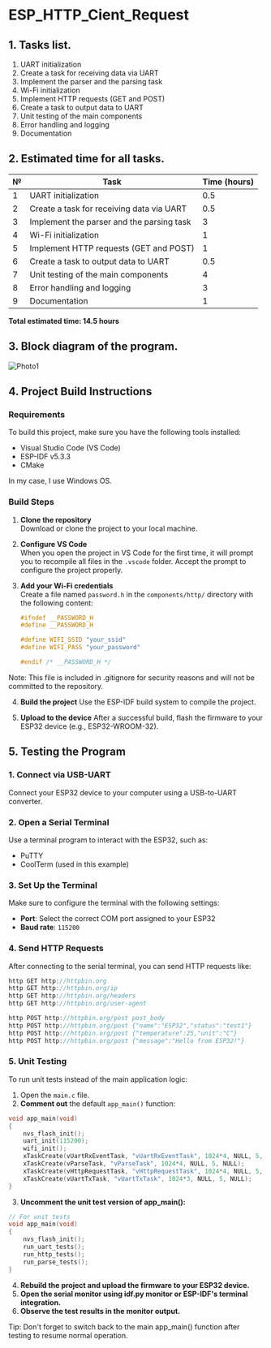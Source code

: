 # ESP_HTTP_Cient_Request

## 1. Tasks list. 
1. UART initialization
2. Create a task for receiving data via UART
3. Implement the parser and the parsing task
4. Wi-Fi initialization
5. Implement HTTP requests (GET and POST)
6. Create a task to output data to UART
7. Unit testing of the main components
8. Error handling and logging
9. Documentation
## 2. Estimated time for all tasks. 
| №  | Task                                     | Time (hours) |
|-----|--------------------------------------------|--------------|
| 1   | UART initialization                         | 0.5          |
| 2   | Create a task for receiving data via UART  | 0.5          |
| 3   | Implement the parser and the parsing task  | 3            |
| 4   | Wi-Fi initialization                        | 1            |
| 5   | Implement HTTP requests (GET and POST)      | 1            |
| 6   | Create a task to output data to UART        | 0.5          |
| 7   | Unit testing of the main components          | 4            |
| 8   | Error handling and logging                    | 3            |
| 9   | Documentation                                | 1            |

**Total estimated time: 14.5 hours**

## 3. Block diagram of the program. 
![Photo1](https://github.com/GeorgiyVytovtov/ESP_HTTP_Client_Request/blob/master/Block_diagram.bmp)

## 4. Project Build Instructions

### Requirements
To build this project, make sure you have the following tools installed:

- Visual Studio Code (VS Code)
- ESP-IDF v5.3.3
- CMake

In my case, I use Windows OS.

### Build Steps

1. **Clone the repository**  
   Download or clone the project to your local machine.

2. **Configure VS Code**  
   When you open the project in VS Code for the first time, it will prompt you to recompile all files in the `.vscode` folder. Accept the prompt to configure the project properly.

3. **Add your Wi-Fi credentials**  
   Create a file named `password.h` in the `components/http/` directory with the following content:

   ```c
   #ifndef __PASSWORD_H
   #define __PASSWORD_H

   #define WIFI_SSID "your_ssid"
   #define WIFI_PASS "your_password"

   #endif /* __PASSWORD_H */
Note: This file is included in .gitignore for security reasons and will not be committed to the repository.

4. **Build the project**
  Use the ESP-IDF build system to compile the project.

5. **Upload to the device**
  After a successful build, flash the firmware to your ESP32 device (e.g., ESP32-WROOM-32).

## 5. Testing the Program

### 1. Connect via USB-UART  
Connect your ESP32 device to your computer using a USB-to-UART converter.

### 2. Open a Serial Terminal  
Use a terminal program to interact with the ESP32, such as:  
- PuTTY 
- CoolTerm (used in this example)

### 3. Set Up the Terminal  
Make sure to configure the terminal with the following settings:
- **Port**: Select the correct COM port assigned to your ESP32
- **Baud rate**: `115200`

### 4. Send HTTP Requests  
After connecting to the serial terminal, you can send HTTP requests like:

```c
http GET http://httpbin.org
http GET http://httpbin.org/ip
http GET http://httpbin.org/headers
http GET http://httpbin.org/user-agent

http POST http://httpbin.org/post post_body
http POST http://httpbin.org/post {"name":"ESP32","status":"test1"}
http POST http://httpbin.org/post {"temperature":25,"unit":"C"}
http POST http://httpbin.org/post {"message":"Hello from ESP32!"}
```

### 5. Unit Testing

To run unit tests instead of the main application logic:

1. Open the `main.c` file.
2. **Comment out** the default `app_main()` function:

```c
void app_main(void)
{
    nvs_flash_init();
    uart_init(115200);
    wifi_init();
    xTaskCreate(vUartRxEventTask, "vUartRxEventTask", 1024*4, NULL, 5, NULL);
    xTaskCreate(vParseTask, "vParseTask", 1024*4, NULL, 5, NULL);
    xTaskCreate(vHttpRequestTask, "vHttpRequestTask", 1024*4, NULL, 5, NULL);
    xTaskCreate(vUartTxTask, "vUartTxTask", 1024*3, NULL, 5, NULL);
}
```

3. **Uncomment the unit test version of app_main():**

```c
// For unit tests
void app_main(void)
{
    nvs_flash_init();
    run_uart_tests();
    run_http_tests();
    run_parse_tests();
}
```

4. **Rebuild the project and upload the firmware to your ESP32 device.**
5. **Open the serial monitor using idf.py monitor or ESP-IDF's terminal integration.**
6. **Observe the test results in the monitor output.**

Tip: Don't forget to switch back to the main app_main() function after testing to resume normal operation.


